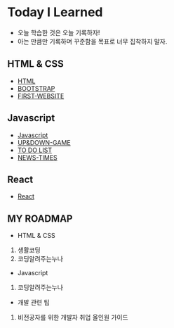 # Today I Learned
* 오늘 학습한 것은 오늘 기록하자!
* 아는 만큼만 기록하며 꾸준함을 목표로 너무 집착하지 말자.


## HTML & CSS
* [HTML](https://github.com/HEECHANG96/TIL/blob/main/HTML.md)
* [BOOTSTRAP](https://github.com/HEECHANG96/TIL/blob/main/BOOTSTRAP.md)
* [FIRST-WEBSITE](https://github.com/HEECHANG96/FIRST-WEBSITE)


## Javascript
* [Javascript](https://github.com/HEECHANG96/TIL/blob/main/Javascript.md)
* [UP&DOWN-GAME](https://github.com/HEECHANG96/UP-DOWN)
* [TO DO LIST](https://github.com/HEECHANG96/TODOLIST)
* [NEWS-TIMES](https://github.com/HEECHANG96/NEWS-TIMES)

## React
* [React](https://github.com/HEECHANG96/TIL/blob/main/README.md)


## MY ROADMAP
* HTML & CSS
1. 생활코딩
2. 코딩알려주는누나

* Javascript
1. 코딩알려주는누나

* 개발 관련 팁
1. 비전공자를 위한 개발자 취업 올인원 가이드
